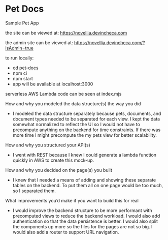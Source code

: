 # Pet Docs
Sample Pet App

the site can be viewed at: https://novellia.devincheca.com

the admin site can be viewed at: https://novellia.devincheca.com/?isAdmin=true

to run locally:
- cd pet-docs
- npm ci
- npm start
- app will be available at localhost:3000

serverless AWS Lambda code can be seen at index.mjs

How and why you modeled the data structure(s) the way you did
- I modeled the data structure separately because pets, documents, and document types needed to be separated for each view. I kept the data somewhat normalized to reflect the UI so I would not have to precompute anything on the backend for time constraints. If there was more time I might precompute the my pets view for better scalability.

How and why you structured your API(s)
- I went with REST because I knew I could generate a lambda function quickly in AWS to create this mock-up.

How and why you decided on the page(s) you built
- I knew that I needed a means of adding and showing these separate tables on the backend. To put them all on one page would be too much, so I separated them.

What improvements you’d make if you want to build this for real
- I would improve the backend structure to be more performant with precomputed views to reduce the backend workload. I would also add authentication so that the data persistence is better. I would also split the components up more so the files for the pages are not so big. I would also add a router to support URL navigation.
